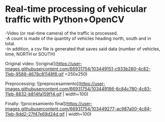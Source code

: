 
# Real-time processing of vehicular traffic with Python+OpenCV

-Video (or real-time camera) of the traffic is processed. <br/>
-A count is made of the quantity of vehicles heading north, south and in total. <br/>
-In addition, a csv file is generated that saves said data (number of vehicles, time, NORTH or SOUTH) <br/>


Original video:
![original](https://user-images.githubusercontent.com/66931754/103449151-c933b280-4c82-11eb-9588-4678c81148f8.gif =250x250)


Preprocessing:
![preprocesamiento](https://user-images.githubusercontent.com/66931754/103449186-6c84c780-4c83-11eb-8832-b814fa159f14.gif | width=100)


Finally:
![procesamiento final](https://user-images.githubusercontent.com/66931754/103449277-ac987a00-4c84-11eb-9dd2-27f47e69d24d.gif | width=100)

